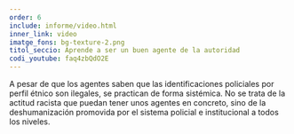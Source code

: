 ```yaml
---
order: 6
include: informe/video.html
inner_link: video
imatge_fons: bg-texture-2.png
titol_seccio: Aprende a ser un buen agente de la autoridad
codi_youtube: faq4zbQdO2E
---
```


A pesar de que los agentes saben que las identificaciones policiales por perfil étnico son ilegales, se practican de forma sistémica. No se trata de la actitud racista que puedan tener unos agentes en concreto, sino de la deshumanización promovida por el sistema policial e institucional a todos los niveles.
